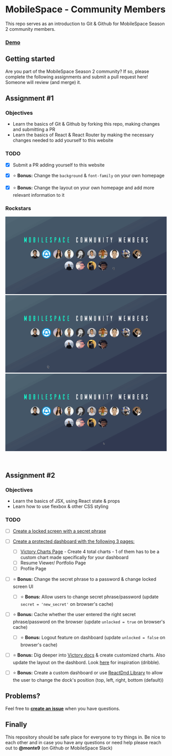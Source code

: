 # MobileSpace - Community Members

This repo serves as an introduction to Git & Github for MobileSpace Season 2 community members.

### [Demo](https://mobilespace-members.netlify.com/)

## Getting started

Are you part of the MobileSpace Season 2 community? If so, please complete the following assignments and submit a pull request here!
Someone will review (and merge) it.

## Assignment #1

### Objectives

- Learn the basics of Git & Github by forking this repo, making changes and submitting a PR
- Learn the basics of React & React Router by making the necessary changes needed to add yourself to this website

### TODO

- [x] Submit a PR adding yourself to this website

- [x] :star: **Bonus:** Change the `background` & `font-family` on your own homepage

- [x] :star: **Bonus:** Change the layout on your own homepage and add more relevant information to it

### Rockstars

![Girish Homepage](./screenshots/girish-homepage.gif)
![Ryan Homepage](./screenshots/ryan-homepage.gif)
![Bhavesh Homepage](./screenshots/bhavesh-homepage.gif)

<br />

## Assignment #2

### Objectives

- Learn the basics of JSX, using React state & props
- Learn how to use flexbox & other CSS styling

### TODO

- [ ] [Create a locked screen with a secret phrase](https://i.redd.it/qes864onsgc01.png)

- [ ] [Create a protected dashboard with the following 3 pages:](https://dribbble.com/tags/dashboard_ui)
  - [ ] [Victory Charts Page](http://formidable.com/open-source/victory/) - Create 4 total charts - 1 of them has to be a custom chart made specifically for your dashboard
  - [ ] Resume Viewer/ Portfolio Page
  - [ ] Profile Page

- [ ] :star: **Bonus:** Change the secret phrase to a password & change locked screen UI
  - [ ] :star: **Bonus:** Allow users to change secret phrase/password (update `secret = 'new_secret'` on browser's cache)

- [ ] :star: **Bonus:** Cache whether the user entered the right secret phrase/password on the browser (update `unlocked = true` on browser's cache)
  - [ ] :star: **Bonus:** Logout feature on dashboard (update `unlocked = false` on browser's cache)

- [ ] :star: **Bonus:** Dig deeper into [Victory docs](http://formidable.com/open-source/victory/docs/) & create customized charts. Also update the layout on the dashbord. Look [here](https://dribbble.com/tags/dashboard_ui) for inspiration (dribble).

- [ ] :star: **Bonus:** Create a custom dashboard or use [ReactDnd Library](https://github.com/react-dnd/react-dnd) to allow the user to change the dock's position (top, left, right, bottom (default))

## Problems?

Feel free to [**create an issue**](https://github.com/mobilespace/community-members/issues/new) when you have questions.

## Finally

This repository should be safe place for everyone to try things in. Be nice to each other and in case you have any questions or need help please reach out to **@monte9** (on Github or MobileSpace Slack)
